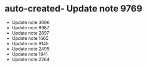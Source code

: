 # auto-created- Update note 9769
- Update note 3096
- Update note 8987
- Update note 2897
- Update note 1665
- Update note 9145
- Update note 2495
- Update note 1841
- Update note 2264
